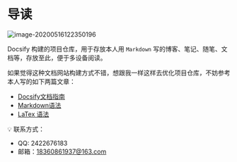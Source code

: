 # 导读

![image-20200516122350196](https://gitee.com/wugenqiang/PictureBed/raw/master/NoteBook/20200516122351.png)

Docsify 构建的项目仓库，用于存放本人用 `Markdown` 写的博客、笔记、随笔、文档等，存放至此，便于多设备阅读。

如果觉得这种文档网站构建方式不错，想跟我一样这样去优化项目仓库，不妨参考本人写的如下两篇文章：
* [Docsify文档指南](docsify/docsifyNotes.md)
* [Markdown语法](docsify/mdNotes.md)
* [LaTex 语法](docsify/docsify-latex-support.md)

:bulb: 联系方式：
* QQ: 2422676183
* 邮箱：18360861937@163.com

